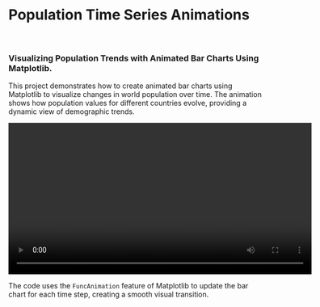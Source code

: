 <h1>Population Time Series Animations</h1>
<br>
<h3>Visualizing Population Trends with Animated Bar Charts Using Matplotlib.</h3>

<p>This project demonstrates how to create animated bar charts using Matplotlib to visualize changes in world population over time.  The animation shows how population values for different countries evolve, providing a dynamic view of demographic trends.</p>

<video controls width="600">
  <source src="video.mp4" type="video/mp4">
  Your browser does not support the video tag.
</video>

The code uses the `FuncAnimation` feature of Matplotlib to update the bar chart for each time step, creating a smooth visual transition.
